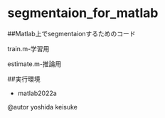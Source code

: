 # segmentaion_for_matlab

##Matlab上でsegmentaionするためのコード　

train.m-学習用

estimate.m-推論用

##実行環境

* matlab2022a


@autor yoshida keisuke
